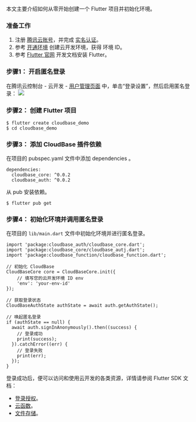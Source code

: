 本文主要介绍如何从零开始创建一个 Flutter 项目并初始化环境。

### 准备工作
1. 注册 [腾讯云账号](https://cloud.tencent.com/register?s_url=https%3A%2F%2Fcloud.tencent.com%2Fproduct%2Flvb)，并完成 [实名认证](https://cloud.tencent.com/document/product/378/3629)。
2. 参考 [开通环境](https://cloud.tencent.com/document/product/876/41391) 创建云开发环境，获得 环境 ID。
3. 参考 [Flutter 官网](https://flutter.cn/docs/get-started/install) 开发文档安装 Flutter。

### 步骤1： 开启匿名登录
在腾讯云控制台 - 云开发 - [用户管理页面](https://console.cloud.tencent.com/tcb/user) 中，单击“登录设置”，然后启用匿名登录：
![](https://main.qcloudimg.com/raw/7b5ec9d10ec892c7997920b07c6239b1.png)

### 步骤2： 创建 Flutter 项目
```
$ flutter create cloudbase_demo
$ cd cloudbase_demo
```

### 步骤3： 添加 CloudBase 插件依赖
在项目的 pubspec.yaml 文件中添加 dependencies 。
```
dependencies:
  cloudbase_core: ^0.0.2
  cloudbase_auth: ^0.0.2
```

从 pub 安装依赖。
```
$ flutter pub get
```

### 步骤4： 初始化环境并调用匿名登录
在项目的 `lib/main.dart` 文件中初始化环境并进行匿名登录。
```
import 'package:cloudbase_auth/cloudbase_core.dart';
import 'package:cloudbase_core/cloudbase_autj.dart';
import 'package:cloudbase_function/cloudbase_function.dart';

// 初始化 CloudBase
CloudBaseCore core = CloudBaseCore.init({
    // 填写您的云开发环境 ID env
    'env': 'your-env-id'
});

// 获取登录状态
CloudBaseAuthState authState = await auth.getAuthState();

// 唤起匿名登录
if (authState == null) {
  await auth.signInAnonymously().then((success) {
    // 登录成功
    print(success);
  }).catchError((err) {
    // 登录失败
    print(err);
  });
}
```

登录成功后，便可以访问和使用云开发的各类资源，详情请参阅 Flutter SDK 文档：

- [登录授权](https://cloud.tencent.com/document/product/876/41618)。
- [云函数](https://cloud.tencent.com/document/product/876/41619)。
- [文件存储](https://cloud.tencent.com/document/product/876/41620)。


